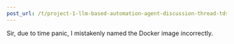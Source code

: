 ```yaml
---
post_url: /t/project-1-llm-based-automation-agent-discussion-thread-tds-jan-2025/164277/609
---
```

Sir, due to time panic, I mistakenly named the Docker image incorrectly.